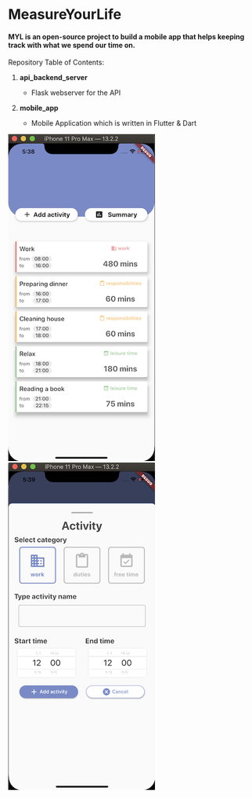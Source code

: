 # MeasureYourLife 

#### MYL is an open-source project to build a mobile app that helps keeping track with what we spend our time on.


Repository Table of Contents:
1. **api_backend_server**
    - Flask webserver for the API

2. **mobile_app**
    - Mobile Application which is written in Flutter & Dart
    
![Screenshot](home_screen.png) ![Screenshot](new_activity_screen.png)
